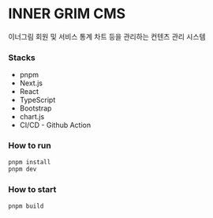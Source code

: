 # INNER GRIM CMS

이너그림 회원 및 서비스 통계 차트 등을 관리하는 컨텐츠 관리 시스템

### Stacks

- pnpm
- Next.js
- React
- TypeScript
- Bootstrap
- chart.js
- CI/CD - Github Action

### How to run

```bash
pnpm install
pnpm dev
```

### How to start

```bash
pnpm build
```
